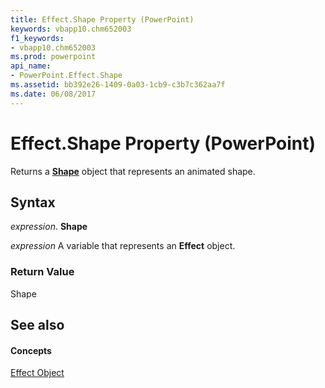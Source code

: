 ```yaml
---
title: Effect.Shape Property (PowerPoint)
keywords: vbapp10.chm652003
f1_keywords:
- vbapp10.chm652003
ms.prod: powerpoint
api_name:
- PowerPoint.Effect.Shape
ms.assetid: bb392e26-1409-0a03-1cb9-c3b7c362aa7f
ms.date: 06/08/2017
---
```



# Effect.Shape Property (PowerPoint)

Returns a **[Shape](shape-object-powerpoint.md)** object that represents an animated shape.


## Syntax

 _expression_. **Shape**

 _expression_ A variable that represents an **Effect** object.


### Return Value

Shape


## See also


#### Concepts



[Effect Object](effect-object-powerpoint.md)

